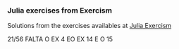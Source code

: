 ### Julia exercises from Exercism

Solutions from the exercises availables at <a href = "https://exercism.org/tracks/julia/exercises"> Julia Exercism </a>

21/56
FALTA O EX 4 EO EX 14 E O 15
